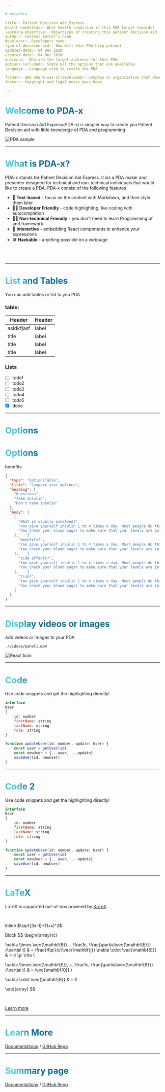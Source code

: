 ```yaml
---

# metadata

title:- Patient Decision Aid Express 
health-condition:- What health condition is this PDA target towards?
learning-objective:- Objectives of creating this patient decision aid. 
author:- Content Author's name 
developer:- Developers name 
type-of-decision-aid:- How will this PDA help patient 
updated-date:- 04 Dec 2020 
created-date:- 04 Dec 2020 
audience:- Who are the target audience for this PDA. 
options-included:- State all the options that are available.
language:- Language used to create the PDA

format:- Web where-was-it-developed:- Company or organization that developed it how-is-this-pda-funded:- Self sponsored
footer:- Copyright and legal notes goes here.

---
```


# Welcome to PDA-x

Patient Decision Aid Express(PDA-x) is simpler way to create you Patient Decision aid with little knowledge of PDA and
programming

![PDA sample](https://www.heartrhythmalliance.org/files/images/afa/for-patients/atrial-fibrillation/decision-making-aid.jpg)

---

# What is PDA-x?

PDA-x stands for Patient Decision Aid Express. It iss a PDA maker and presenter designed for technical and non-technical
individuals that would like to create a PDA. PDA-x consist of the following features

- 📝 **Text-based** - focus on the content with Markdown, and then style them later
- 🧑‍💻 **Developer Friendly** - code highlighting, live coding with autocompletion
- 👨‍💼 **Non-technical Friendly** - you don't need to learn Programming of and framework.
- 🤹 **Interactive** - embedding React components to enhance your expressions
- 🛠 **Hackable** - anything possible on a webpage

<br>
<br>

<!--
You can have `style` tag in markdown to override the style for the current page.
-->

<style>
h1 {
  background-color: #2B90B6;
  background-image: linear-gradient(45deg, #4EC5D4 10%, #146b8c 20%);
  background-size: 100%;
  -webkit-background-clip: text;
  -moz-background-clip: text;
  -webkit-text-fill-color: transparent; 
  -moz-text-fill-color: transparent;
}
</style>

---

# List and Tables

You can add tables or list to you PDA

<div class="container">
<div class="row">
<div class="col-sm">

### table:

| Header |  Header   |
| --- | --- |
| asldkfjasf| label |
| title| label |
| title| label |
| title| label |

</div>
<div class="col-sm">

### Lists

* [ ] todo1
* [ ] todo2
* [ ] todo3
* [ ] todo4
* [ ] todo5
* [x] done

</div>

---

# Options

# Options
benefits
~~~json
{
  "type": "optionsTable",
  "title": "Compare your options",
  "heading": [
    "Questions",
    "Take Insulin",
    "Don't take Insulin"
  ],
  "body": [
    [
      "What is usually involved?",
      "You give yourself insulin 1 to 4 times a day. Most people do this by giving themselves an injection, or shot.",
      "You check your blood sugar to make sure that your levels are in your target range."
    ],    [
      "benefits?",
      "You give yourself insulin 1 to 4 times a day. Most people do this by giving themselves an injection, or shot.",
      "You check your blood sugar to make sure that your levels are in your target range."
    ],    [
      "side effects?",
      "You give yourself insulin 1 to 4 times a day. Most people do this by giving themselves an injection, or shot.",
      "You check your blood sugar to make sure that your levels are in your target range."
    ],    [
      "risk?",
      "You give yourself insulin 1 to 4 times a day. Most people do this by giving themselves an injection, or shot.",
      "You check your blood sugar to make sure that your levels are in your target range."
    ]
  ]
}
~~~

---

# Display videos or images

Add videos or images to your PDA

<div class="container">
<div class="row">
<div class="col-sm">

~~~player 
./videos/panel1.mp4
~~~

</div>
<div class="col-sm">

![React Icon](./logo512.png)

</div>
</div>

---

# Code

Use code snippets and get the highlighting directly!

~~~js
interface
User
{
    id: number
    firstName: string
    lastName: string
    role: string
}

function updateUser(id: number, update: User) {
    const user = getUser(id)
    const newUser = {...user, ...update}
    saveUser(id, newUser)
}
~~~

---

# Code 2

Use code snippets and get the highlighting directly!

~~~js
interface
User
{
    id: number
    firstName: string
    lastName: string
    role: string
}

function updateUser(id: number, update: User) {
    const user = getUser(id)
    const newUser = {...user, ...update}
    saveUser(id, newUser)
}
~~~

---

# LaTeX

LaTeX is supported out-of-box powered by [KaTeX](https://katex.org/).

<br />

Inline $\sqrt{3x-1}+(1+x)^2$

Block $$ \begin{array}{c}

\nabla \times \vec{\mathbf{B}} -\, \frac1c\, \frac{\partial\vec{\mathbf{E}}}{\partial t} & =
\frac{4\pi}{c}\vec{\mathbf{j}} \nabla \cdot \vec{\mathbf{E}} & = 4 \pi \rho \\

\nabla \times \vec{\mathbf{E}}\, +\, \frac1c\, \frac{\partial\vec{\mathbf{B}}}{\partial t} & = \vec{\mathbf{0}} \\

\nabla \cdot \vec{\mathbf{B}} & = 0

\end{array} $$

<br>

[Learn more](https://github.com/remarkjs/remark-math/tree/main#readme)

---

# Learn More

[Documentations](https://myum.um.edu.my) / [GitHub Repo](https://myum.um.edu.my)


---

# Summary page

[Documentations](https://myum.um.edu.my) / [GitHub Repo](https://myum.um.edu.my)

